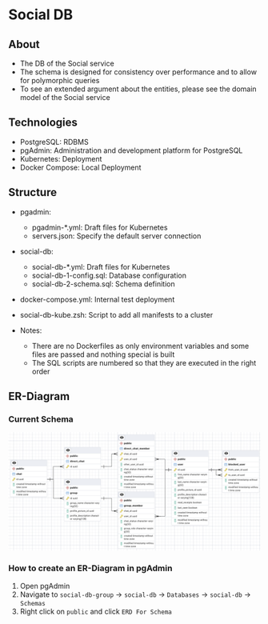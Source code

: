 # Social DB
## About
- The DB of the Social service
- The schema is designed for consistency over performance and to allow for polymorphic queries
- To see an extended argument about the entities, please see the domain model of the Social service

## Technologies
- PostgreSQL: RDBMS
- pgAdmin: Administration and development platform for PostgreSQL
- Kubernetes: Deployment
- Docker Compose: Local Deployment

## Structure
- pgadmin:
  - pgadmin-*.yml: Draft files for Kubernetes
  - servers.json: Specify the default server connection
- social-db:
  - social-db-*.yml: Draft files for Kubernetes
  - social-db-1-config.sql: Database configuration
  - social-db-2-schema.sql: Schema definition
- docker-compose.yml: Internal test deployment
- social-db-kube.zsh: Script to add all manifests to a cluster

- Notes:
  - There are no Dockerfiles as only environment variables and some files are passed and nothing
    special is built
  - The SQL scripts are numbered so that they are executed in the right order

## ER-Diagram
### Current Schema
![Social DB ERD](social-db-erd.png)

### How to create an ER-Diagram in pgAdmin
1. Open pgAdmin
2. Navigate to `social-db-group` -> `social-db` -> `Databases` -> `social-db` -> `Schemas`
3. Right click on `public` and click `ERD For Schema`
